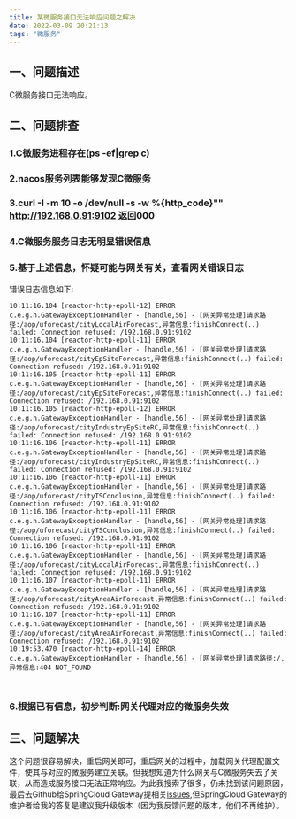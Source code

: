 ```yaml
---
title: 某微服务接口无法响应问题之解决
date: 2022-03-09 20:21:13
tags: "微服务"
---
```


## 一、问题描述
C微服务接口无法响应。
<!--more-->

## 二、问题排查

### 1.C微服务进程存在(ps -ef|grep c)

### 2.nacos服务列表能够发现C微服务

### 3.curl -I -m 10 -o /dev/null -s -w %{http_code}"" http://192.168.0.91:9102 返回000

### 4.C微服务服务日志无明显错误信息

### 5.基于上述信息，怀疑可能与网关有关，查看网关错误日志

错误日志信息如下:
```
10:11:16.104 [reactor-http-epoll-12] ERROR c.e.g.h.GatewayExceptionHandler - [handle,56] - [网关异常处理]请求路径:/aop/uforecast/cityLocalAirForecast,异常信息:finishConnect(..) failed: Connection refused: /192.168.0.91:9102
10:11:16.104 [reactor-http-epoll-11] ERROR c.e.g.h.GatewayExceptionHandler - [handle,56] - [网关异常处理]请求路径:/aop/uforecast/cityEpSiteForecast,异常信息:finishConnect(..) failed: Connection refused: /192.168.0.91:9102
10:11:16.105 [reactor-http-epoll-11] ERROR c.e.g.h.GatewayExceptionHandler - [handle,56] - [网关异常处理]请求路径:/aop/uforecast/cityEpSiteForecast,异常信息:finishConnect(..) failed: Connection refused: /192.168.0.91:9102
10:11:16.105 [reactor-http-epoll-12] ERROR c.e.g.h.GatewayExceptionHandler - [handle,56] - [网关异常处理]请求路径:/aop/uforecast/cityIndustryEpSiteRC,异常信息:finishConnect(..) failed: Connection refused: /192.168.0.91:9102
10:11:16.106 [reactor-http-epoll-11] ERROR c.e.g.h.GatewayExceptionHandler - [handle,56] - [网关异常处理]请求路径:/aop/uforecast/cityIndustryEpSiteRC,异常信息:finishConnect(..) failed: Connection refused: /192.168.0.91:9102
10:11:16.106 [reactor-http-epoll-11] ERROR c.e.g.h.GatewayExceptionHandler - [handle,56] - [网关异常处理]请求路径:/aop/uforecast/cityTSConclusion,异常信息:finishConnect(..) failed: Connection refused: /192.168.0.91:9102
10:11:16.106 [reactor-http-epoll-11] ERROR c.e.g.h.GatewayExceptionHandler - [handle,56] - [网关异常处理]请求路径:/aop/uforecast/cityTSConclusion,异常信息:finishConnect(..) failed: Connection refused: /192.168.0.91:9102
10:11:16.106 [reactor-http-epoll-11] ERROR c.e.g.h.GatewayExceptionHandler - [handle,56] - [网关异常处理]请求路径:/aop/uforecast/cityLocalAirForecast,异常信息:finishConnect(..) failed: Connection refused: /192.168.0.91:9102
10:11:16.107 [reactor-http-epoll-11] ERROR c.e.g.h.GatewayExceptionHandler - [handle,56] - [网关异常处理]请求路径:/aop/uforecast/cityAreaAirForecast,异常信息:finishConnect(..) failed: Connection refused: /192.168.0.91:9102
10:11:16.107 [reactor-http-epoll-11] ERROR c.e.g.h.GatewayExceptionHandler - [handle,56] - [网关异常处理]请求路径:/aop/uforecast/cityAreaAirForecast,异常信息:finishConnect(..) failed: Connection refused: /192.168.0.91:9102
10:19:53.470 [reactor-http-epoll-14] ERROR c.e.g.h.GatewayExceptionHandler - [handle,56] - [网关异常处理]请求路径:/,异常信息:404 NOT_FOUND



```

### 6.根据已有信息，初步判断:网关代理对应的微服务失效


## 三、问题解决
这个问题很容易解决，重启网关即可，重启网关的过程中，加载网关代理配置文件，使其与对应的微服务建立关联。但我想知道为什么网关与C微服务失去了关联，从而造成服务接口无法正常响应。为此我搜索了很多，仍未找到该问题原因，最后去Github给SpringCloud Gateway提相关[issues](https://github.com/spring-cloud/spring-cloud-gateway/issues/2533),但SpringCloud Gateway的维护者给我的答复是建议我升级版本（因为我反馈问题的版本，他们不再维护）。